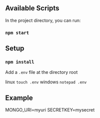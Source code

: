 ## Available Scripts

In the project directory, you can run:

### `npm start`


## Setup

### `npm install`

Add a `.env` file at the directory root

linux `touch .env`
windows `notepad .env`

## Example

MONGO_URI=myuri
SECRETKEY=mysecret
